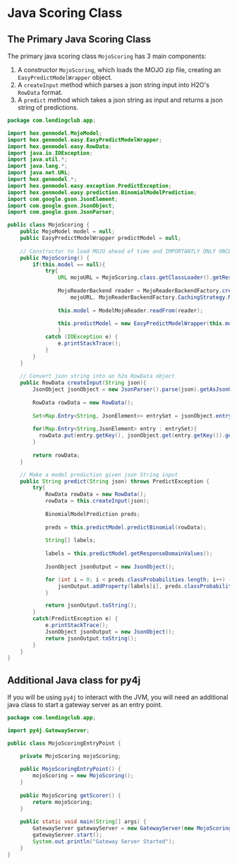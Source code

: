 Java Scoring Class
==================

## The Primary Java Scoring Class

The primary java scoring class `MojoScoring` has 3 main components:

1. A constructor `MojoScoring`, which loads the MOJO zip file, creating an `EasyPredictModelWrapper` object.
2. A `createInput` method which parses a json string input into H2O's `RowData` format.
3. A `predict` method which takes a json string as input and returns a json string of predictions.

```java
package com.lendingclub.app;

import hex.genmodel.MojoModel;
import hex.genmodel.easy.EasyPredictModelWrapper;
import hex.genmodel.easy.RowData;
import java.io.IOException;
import java.util.*;
import java.lang.*;
import java.net.URL;
import hex.genmodel.*;
import hex.genmodel.easy.exception.PredictException;
import hex.genmodel.easy.prediction.BinomialModelPrediction;
import com.google.gson.JsonElement;
import com.google.gson.JsonObject;
import com.google.gson.JsonParser;

public class MojoScoring {
    public MojoModel model = null;
    public EasyPredictModelWrapper predictModel = null;
    
    // Constructor to load MOJO ahead of time and IMPORTANTLY ONLY ONCE
    public MojoScoring() {
        if(this.model == null){
            try{
                URL mojoURL = MojoScoring.class.getClassLoader().getResource("final_gbm.zip");
                
                MojoReaderBackend reader = MojoReaderBackendFactory.createReaderBackend(
                    mojoURL, MojoReaderBackendFactory.CachingStrategy.MEMORY);
                
                this.model = ModelMojoReader.readFrom(reader);
                
                this.predictModel = new EasyPredictModelWrapper(this.model);
                }
            catch (IOException e) {
                e.printStackTrace();
            }
        }
    }
    
    // Convert json string into an h2o RowData object
    public RowData createInput(String json){
        JsonObject jsonObject = new JsonParser().parse(json).getAsJsonObject();
        
        RowData rowData = new RowData();
        
        Set<Map.Entry<String, JsonElement>> entrySet = jsonObject.entrySet();
        
        for(Map.Entry<String,JsonElement> entry : entrySet){
          rowData.put(entry.getKey(), jsonObject.get(entry.getKey()).getAsString());
        }
    
        return rowData;
    }

    // Make a model prediction given json String input
    public String predict(String json) throws PredictException {
        try{
            RowData rowData = new RowData();
            rowData = this.createInput(json);
            
            BinomialModelPrediction preds;
            
            preds = this.predictModel.predictBinomial(rowData);
            
            String[] labels;
            
            labels = this.predictModel.getResponseDomainValues();
            
            JsonObject jsonOutput = new JsonObject();

            for (int i = 0; i < preds.classProbabilities.length; i++) {
                jsonOutput.addProperty(labels[i], preds.classProbabilities[i]);
            }

            return jsonOutput.toString();
        }
        catch(PredictException e) {
            e.printStackTrace();
            JsonObject jsonOutput = new JsonObject();
            return jsonOutput.toString();
        }
    }    
}
```

## Additional Java class for py4j

If you will be using `py4j` to interact with the JVM, you will need an additional java class to start a gateway server as an entry point.

```java
package com.lendingclub.app;

import py4j.GatewayServer;

public class MojoScoringEntryPoint {

    private MojoScoring mojoScoring;
    
    public MojoScoringEntryPoint() {
        mojoScoring = new MojoScoring();
    }
    
    public MojoScoring getScorer() {
        return mojoScoring;
    }
    
    public static void main(String[] args) {
        GatewayServer gatewayServer = new GatewayServer(new MojoScoringEntryPoint());
        gatewayServer.start();
        System.out.println("Gateway Server Started");
    }
}
```